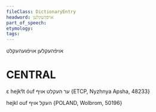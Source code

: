 ```yaml
---
fileClass: DictionaryEntry
headword: אויפֿהעקלען
part_of_speech: 
etymology: 
tags: 
---
```

אויפֿהעקלען
אויפֿגעהעקלט

CENTRAL
========

ɛ hejkʲlt óuf ער העקלט אויף {ETCP, Nyzhnya Apsha, 48233}

hejkl ouf העקל אויף {POLAND, Wolbrom, 50196}